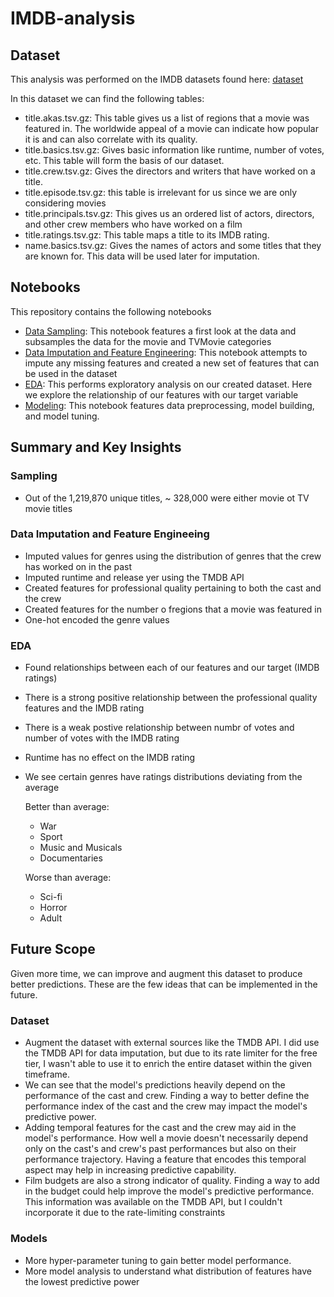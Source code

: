 # IMDB-analysis

## Dataset

This analysis was performed on the IMDB datasets found here: [dataset](https://www.imdb.com/interfaces/)

In this dataset we can find the following tables:

- title.akas.tsv.gz: This table gives us a list of regions that a movie was featured in. The worldwide appeal of a movie can indicate how popular it is and can also correlate with its quality.
- title.basics.tsv.gz: Gives basic information like runtime, number of votes, etc. This table will form the basis of our dataset.
- title.crew.tsv.gz: Gives the directors and writers that have worked on a title.
- title.episode.tsv.gz: this table is irrelevant for us since we are only considering movies
- title.principals.tsv.gz: This gives us an ordered list of actors, directors, and other crew members who have worked on a film
- title.ratings.tsv.gz: This table maps a title to its IMDB rating.
- name.basics.tsv.gz: Gives the names of actors and some titles that they are known for. This data will be used later for imputation.

## Notebooks

This repository contains the following notebooks

- [Data Sampling](Data%20Imputation%20and%20Feature%20Engineering.ipynb): This notebook features a first look at the data and subsamples the data for the movie and TVMovie categories
- [Data Imputation and Feature Engineering](Data%20Imputation%20and%20Feature%20Engineering.ipynb): This notebook attempts to impute any missing features and created a new set of features that can be used in the dataset
- [EDA](EDA.ipynb): This performs exploratory analysis on our created dataset. Here we explore the relationship of our features with our target variable 
- [Modeling](Modeling.ipynb): This notebook features data preprocessing, model building, and model tuning.

## Summary and Key Insights

### Sampling
- Out of the 1,219,870 unique titles, ~ 328,000 were either movie ot TV movie titles

### Data Imputation and Feature Engineeing

- Imputed values for genres using the distribution of genres that the crew has worked on in the past
- Imputed runtime and release yer using the TMDB API
- Created features for professional quality pertaining to both the cast and the crew 
- Created features for the number o fregions that a movie was featured in
- One-hot encoded the genre values

### EDA

- Found relationships between each of our features and our target (IMDB ratings)
- There is a strong positive relationship between the professional quality features and the IMDB rating
- There is a weak postive relationship between numbr of votes and number of votes with the IMDB rating
- Runtime has no effect on the IMDB rating
- We see certain genres have ratings distributions deviating from the average
  
    Better than average:
    - War
    - Sport
    - Music and Musicals
    - Documentaries

    Worse than average:
    - Sci-fi
    - Horror
    - Adult



## Future Scope

Given more time, we can improve and augment this dataset to produce better predictions. These are the few ideas that can be implemented in the future.

### Dataset

- Augment the dataset with external sources like the TMDB API. I did use the TMDB API for data imputation, but due to its rate limiter for the free tier, I wasn't able to use it to enrich the entire dataset within the given timeframe.
- We can see that the model's predictions heavily depend on the performance of the cast and crew. Finding a way to better define the performance index of the cast and the crew may impact the model's predictive power.
- Adding temporal features for the cast and the crew may aid in the model's performance. How well a movie doesn't necessarily depend only on the cast's and crew's past performances but also on their performance trajectory. Having a feature that encodes this temporal aspect may help in increasing predictive capability.
- Film budgets are also a strong indicator of quality. Finding a way to add in the budget could help improve the model's predictive performance. This information was available on the TMDB API, but I couldn't incorporate it due to the rate-limiting constraints

### Models
- More hyper-parameter tuning to gain better model performance.
- More model analysis to understand what distribution of features have the lowest predictive power




